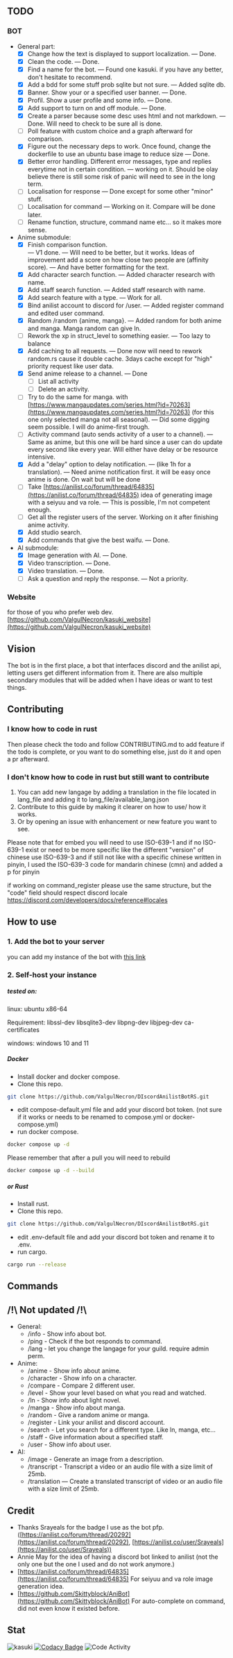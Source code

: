 ## TODO

### BOT

- General part:
  - [X] Change how the text is displayed to support localization. — Done.
  - [X] Clean the code. — Done.
  - [X] Find a name for the bot. — Found one kasuki. if you have any better, don't hesitate to recommend.
  - [x] Add a bdd for some stuff prob sqlite but not sure. — Added sqlite db.
  - [X] Banner. Show your or a specified user banner. — Done.
  - [X] Profil. Show a user profile and some info. — Done.
  - [X] Add support to turn on and off module. — Done.
  - [X] Create a parser because some desc uses html and not markdown. — Done. Will need to check to be sure all is
    done.
  - [ ] Poll feature with custom choice and a graph afterward for comparison.
  - [X] Figure out the necessary deps to work. Once found, change the dockerfile to use an ubuntu base image to reduce
    size — Done.
  - [X] Better error handling.
    Different error messages,
    type and replies everytime not in certain condition.
    — working on it.
    Should be olay believe there is still some risk of panic will need to see in the long term.
  - [ ] Localisation for response — Done except for some other "minor" stuff.
  - [ ] Localisation for command — Working on it. Compare will be done later.
  - [ ] Rename function, structure, command name etc... so it makes more sense.

- Anime submodule:
  - [X] Finish comparison function.   
    — V1 done. — Will need to be better, but it works.
    Ideas of improvement add a score on
    how close two people are (affinity score).
    — And have better formatting for the text.
  - [X] Add character search function. — Added character research with name.
  - [X] Add staff search function. — Added staff research with name.
  - [X] Add search feature with a type. — Work for all.
  - [X] Bind anilist account to discord for /user. — Added register command and edited user command.
  - [X] Random /random {anime, manga}. — Added random for both anime and manga. Manga random can give ln.
  - [ ] Rework the xp in struct_level to something easier. — Too lazy to balance
  - [X] Add caching to all requests. — Done now will need to rework random.rs cause it double cache. 3days cache
    except
    for "high" priority request like user data.
  - [X] Send anime release to a channel.
    — Done
    - [ ] List all activity
    - [ ] Delete an activity.
  - [ ] Try to do the same for manga.
    with [https://www.mangaupdates.com/series.html?id=70263](https://www.mangaupdates.com/series.html?id=70263) 
    (for
    this one only selected manga not all seasonal).
    — Did some digging seem possible. I will do anime-first trough.
  - [ ] Activity command (auto sends activity of a user to a channel).
    — Same as anime, but this one will be hard since
    a user can do update every second like every year. Will either have delay or be resource intensive.
  - [X] Add a "delay" option to delay notification.
    — (like 1h for a translation).
    — Need anime notification first.
    it will be easy once anime is done. On wait but will be done
  - [ ] Take [https://anilist.co/forum/thread/64835](https://anilist.co/forum/thread/64835) 
    idea of generating image
    with a seiyuu and va role.
    — This is possible, I'm not competent enough.
  - [ ] Get all the register users of the server.
    Working on it after finishing anime activity.
  - [X] Add studio search.
  - [X] Add commands that give the best waifu. — Done.

- AI submodule:
  - [X] Image generation with AI. — Done.
  - [X] Video transcription. — Done.
  - [X] Video translation. — Done.
  - [ ] Ask a question and reply the response. — Not a priority.

### Website


for those of you who prefer web dev.\
[https://github.com/ValgulNecron/kasuki_website](https://github.com/ValgulNecron/kasuki_website)


## Vision


The bot is in the first place,
a bot that interfaces discord and the anilist api, 
letting users get different information from it.
There are also multiple secondary modules that will be added
when I have ideas or want to test things.


## Contributing


### I know how to code in rust


Then please check the todo and follow CONTRIBUTING.md to add feature if the todo is complete, or you want to do
something else, just do it and open a pr afterward.


### I don't know how to code in rust but still want to contribute

1. You can add new langage by adding a translation in the file located in lang_file and adding it to
   lang_file/available_lang.json
2. Contribute to this guide by making it clearer on how to use/ how it works.
3. Or by opening an issue with enhancement or new feature you want to see.

Please note that for embed you will need to use ISO-639-1 and if no ISO-639-1 exist or need to be more specific like the
different "version" of chinese use ISO-639-3 and if still not like with a specific chinese written in pinyin, I used the
ISO-639-3 code for mandarin chinese (cmn) and added a p for pinyin

if working on command_register please use the same structure,
but the "code" field should respect discord locale https://discord.com/developers/docs/reference#locales


## How to use


### 1. Add the bot to your server


you can add my instance of the bot
with [this link](https://discord.com/api/oauth2/authorize?client_id=923286536445894697&permissions=533113194560&scope=bot)


### 2. Self-host your instance


##### tested on:


linux: ubuntu x86-64

Requirement: libssl-dev libsqlite3-dev libpng-dev libjpeg-dev ca-certificates

windows: windows 10 and 11


##### Docker

- Install docker and docker compose.
- Clone this repo.

```bash
git clone https://github.com/ValgulNecron/DIscordAnilistBotRS.git
```

- edit compose-default.yml file and add your discord bot token.
  (not sure if it works or needs to be renamed to
  compose.yml or docker-compose.yml)
- run docker compose.

```bash
docker compose up -d
```

Please remember that after a pull you will need to rebuild

```bash
docker compose up -d --build 
```

##### or Rust

- Install rust.
- Clone this repo.

```bash
git clone https://github.com/ValgulNecron/DIscordAnilistBotRS.git
```

- edit .env-default file and add your discord bot token and rename it to .env.
- run cargo.

```bash
cargo run --release
```

## Commands


## /!\ Not updated /!\

- General:
  - /info - Show info about bot.
  - /ping - Check if the bot responds to command.
  - /lang - let you change the langage for your guild. require admin perm.
- Anime:
  - /anime - Show info about anime.
  - /character - Show info on a character.
  - /compare - Compare 2 different user.
  - /level - Show your level based on what you read and watched.
  - /ln - Show info about light novel.
  - /manga - Show info about manga.
  - /random - Give a random anime or manga.
  - /register - Link your anilist and discord account.
  - /search - Let you search for a different type. Like ln, manga, etc...
  - /staff - Give information about a specified staff.
  - /user - Show info about user.
- AI:
  - /image - Generate an image from a description.
  - /transcript - Transcript a video or an audio file with a size limit of 25mb.
  - /translation 
  — Create a translated transcript of video or an audio file with a size limit of 25mb.

## Credit

- Thanks Srayeals for the badge I use as the bot
  pfp. ([https://anilist.co/forum/thread/20292](https://anilist.co/forum/thread/20292), [https://anilist.co/user/Srayeals](https://anilist.co/user/Srayeals))
- Annie May for the idea of having a discord bot linked to anilist (not the only one but the one I used and do not work
  anymore.)
- [https://anilist.co/forum/thread/64835](https://anilist.co/forum/thread/64835) For seiyuu and va role image generation
  idea.
- [https://github.com/Skittyblock/AniBot](https://github.com/Skittyblock/AniBot) For auto-complete on command, did not
  even know it existed before.

## Stat

![kasuki](https://counter.valgul.moe/get/@kasuki?theme=gelbooru)
[![Codacy Badge](https://app.codacy.com/project/badge/Grade/987dc84319a24235a346a662ca9045c1)](https://app.codacy.com/gh/ValgulNecron/kasuki/dashboard?utm_source=gh&utm_medium=referral&utm_content=&utm_campaign=Badge_grade)
![Code Activity](https://img.shields.io/github/commit-activity/w/valgulnecron/kasuki/master?style=plastic)

